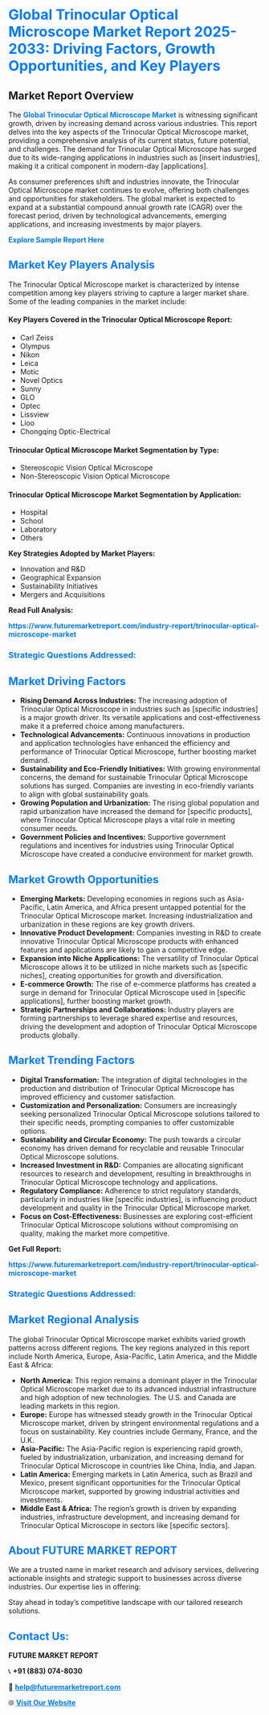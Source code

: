<h1 style="color: #007BFF;">Global Trinocular Optical Microscope Market Report 2025-2033: Driving Factors, Growth Opportunities, and Key Players</h1>

<section id="overview">
<h2>Market Report Overview</h2>
<p>The <a href="https://www.futuremarketreport.com/industry-report/trinocular-optical-microscope-market" style="color: #007BFF; text-decoration: none;"><strong>Global Trinocular Optical Microscope Market</strong></a> is witnessing significant growth, driven by increasing demand across various industries. This report delves into the key aspects of the Trinocular Optical Microscope market, providing a comprehensive analysis of its current status, future potential, and challenges. The demand for Trinocular Optical Microscope has surged due to its wide-ranging applications in industries such as [insert industries], making it a critical component in modern-day [applications].</p>
<p>As consumer preferences shift and industries innovate, the Trinocular Optical Microscope market continues to evolve, offering both challenges and opportunities for stakeholders. The global market is expected to expand at a substantial compound annual growth rate (CAGR) over the forecast period, driven by technological advancements, emerging applications, and increasing investments by major players.</p>
</section>

<section id="overview">
<p><a href="https://www.futuremarketreport.com/request-sample/reportId=84841" style="color: #007BFF; text-decoration: none;"><strong>Explore Sample Report Here</strong></a></p>
</section>

<section id="key-players">
<h2 style="color: #007BFF;">Market Key Players Analysis</h2>
<p>The Trinocular Optical Microscope market is characterized by intense competition among key players striving to capture a larger market share. Some of the leading companies in the market include:</p>
<h4>Key Players Covered in the Trinocular Optical Microscope Report:</h4>
<ul><li>Carl Zeiss</li><li>Olympus</li><li>Nikon</li><li>Leica</li><li>Motic</li><li>Novel Optics</li><li>Sunny</li><li>GLO</li><li>Optec</li><li>Lissview</li><li>Lioo</li><li>Chongqing Optic-Electrical</li></ul>
<h4>Trinocular Optical Microscope Market Segmentation by Type:</h4>
<ul><li>Stereoscopic Vision Optical Microscope</li><li>Non-Stereoscopic Vision Optical Microscope</li></ul>

<h4>Trinocular Optical Microscope Market Segmentation by Application:</h4>
<ul><li>Hospital</li><li>School</li><li>Laboratory</li><li>Others</li></ul>
<p><strong>Key Strategies Adopted by Market Players:</strong></p>
<ul>
<li>Innovation and R&D</li>
<li>Geographical Expansion</li>
<li>Sustainability Initiatives</li>
<li>Mergers and Acquisitions</li>
</ul>
</section>

<section>
<p><strong>Read Full Analysis: </strong></p><a href="https://www.futuremarketreport.com/industry-report/trinocular-optical-microscope-market" style="color: #007BFF; text-decoration: none;"><strong>https://www.futuremarketreport.com/industry-report/trinocular-optical-microscope-market</strong></a>
<h3 style="color: #007BFF;">Strategic Questions Addressed:</h3>
</section>

<section id="driving-factors">
<h2 style="color: #007BFF;">Market Driving Factors</h2>
<ul>
<li><strong>Rising Demand Across Industries:</strong> The increasing adoption of Trinocular Optical Microscope in industries such as [specific industries] is a major growth driver. Its versatile applications and cost-effectiveness make it a preferred choice among manufacturers.</li>
<li><strong>Technological Advancements:</strong> Continuous innovations in production and application technologies have enhanced the efficiency and performance of Trinocular Optical Microscope, further boosting market demand.</li>
<li><strong>Sustainability and Eco-Friendly Initiatives:</strong> With growing environmental concerns, the demand for sustainable Trinocular Optical Microscope solutions has surged. Companies are investing in eco-friendly variants to align with global sustainability goals.</li>
<li><strong>Growing Population and Urbanization:</strong> The rising global population and rapid urbanization have increased the demand for [specific products], where Trinocular Optical Microscope plays a vital role in meeting consumer needs.</li>
<li><strong>Government Policies and Incentives:</strong> Supportive government regulations and incentives for industries using Trinocular Optical Microscope have created a conducive environment for market growth.</li>
</ul>
</section>

<section id="growth-opportunities">
<h2 style="color: #007BFF;">Market Growth Opportunities</h2>
<ul>
<li><strong>Emerging Markets:</strong> Developing economies in regions such as Asia-Pacific, Latin America, and Africa present untapped potential for the Trinocular Optical Microscope market. Increasing industrialization and urbanization in these regions are key growth drivers.</li>
<li><strong>Innovative Product Development:</strong> Companies investing in R&D to create innovative Trinocular Optical Microscope products with enhanced features and applications are likely to gain a competitive edge.</li>
<li><strong>Expansion into Niche Applications:</strong> The versatility of Trinocular Optical Microscope allows it to be utilized in niche markets such as [specific niches], creating opportunities for growth and diversification.</li>
<li><strong>E-commerce Growth:</strong> The rise of e-commerce platforms has created a surge in demand for Trinocular Optical Microscope used in [specific applications], further boosting market growth.</li>
<li><strong>Strategic Partnerships and Collaborations:</strong> Industry players are forming partnerships to leverage shared expertise and resources, driving the development and adoption of Trinocular Optical Microscope products globally.</li>
</ul>
</section>

<section id="trending-factors">
<h2 style="color: #007BFF;">Market Trending Factors</h2>
<ul>
<li><strong>Digital Transformation:</strong> The integration of digital technologies in the production and distribution of Trinocular Optical Microscope has improved efficiency and customer satisfaction.</li>
<li><strong>Customization and Personalization:</strong> Consumers are increasingly seeking personalized Trinocular Optical Microscope solutions tailored to their specific needs, prompting companies to offer customizable options.</li>
<li><strong>Sustainability and Circular Economy:</strong> The push towards a circular economy has driven demand for recyclable and reusable Trinocular Optical Microscope solutions.</li>
<li><strong>Increased Investment in R&D:</strong> Companies are allocating significant resources to research and development, resulting in breakthroughs in Trinocular Optical Microscope technology and applications.</li>
<li><strong>Regulatory Compliance:</strong> Adherence to strict regulatory standards, particularly in industries like [specific industries], is influencing product development and quality in the Trinocular Optical Microscope market.</li>
<li><strong>Focus on Cost-Effectiveness:</strong> Businesses are exploring cost-efficient Trinocular Optical Microscope solutions without compromising on quality, making the market more competitive.</li>
</ul>
</section>

<section>
<p><strong>Get Full Report: </strong></p><a href="https://www.futuremarketreport.com/industry-report/trinocular-optical-microscope-market" style="color: #007BFF; text-decoration: none;"><strong>https://www.futuremarketreport.com/industry-report/trinocular-optical-microscope-market</strong></a>
<h3 style="color: #007BFF;">Strategic Questions Addressed:</h3>
</section>


<section id="regional-analysis">
<h2 style="color: #007BFF;">Market Regional Analysis</h2>
<p>The global Trinocular Optical Microscope market exhibits varied growth patterns across different regions. The key regions analyzed in this report include North America, Europe, Asia-Pacific, Latin America, and the Middle East & Africa:</p>
<ul>
<li><strong>North America:</strong> This region remains a dominant player in the Trinocular Optical Microscope market due to its advanced industrial infrastructure and high adoption of new technologies. The U.S. and Canada are leading markets in this region.</li>
<li><strong>Europe:</strong> Europe has witnessed steady growth in the Trinocular Optical Microscope market, driven by stringent environmental regulations and a focus on sustainability. Key countries include Germany, France, and the U.K.</li>
<li><strong>Asia-Pacific:</strong> The Asia-Pacific region is experiencing rapid growth, fueled by industrialization, urbanization, and increasing demand for Trinocular Optical Microscope in countries like China, India, and Japan.</li>
<li><strong>Latin America:</strong> Emerging markets in Latin America, such as Brazil and Mexico, present significant opportunities for the Trinocular Optical Microscope market, supported by growing industrial activities and investments.</li>
<li><strong>Middle East & Africa:</strong> The region’s growth is driven by expanding industries, infrastructure development, and increasing demand for Trinocular Optical Microscope in sectors like [specific sectors].</li>
</ul>
</section>

<footer>
<h2 style="color: #007BFF;">About FUTURE MARKET REPORT</h2>
<p>We are a trusted name in market research and advisory services, delivering actionable insights and strategic support to businesses across diverse industries. Our expertise lies in offering:</p>

<p>Stay ahead in today’s competitive landscape with our tailored research solutions.</p>

<h2 style="color: #007BFF;">Contact Us:</h2>
<p><strong>FUTURE MARKET REPORT</strong></p>
<p>📞 <strong>+91 (883) 074-8030</strong></p>
<p>📧 <strong><a href="mailto:help@futuremarketreport.com" style="color: #007BFF;">help@futuremarketreport.com</a></strong></p>
<p>🌐 <strong><a href="https://www.futuremarketreport.com/" style="color: #007BFF;">Visit Our Website</a></strong></p>
</footer>